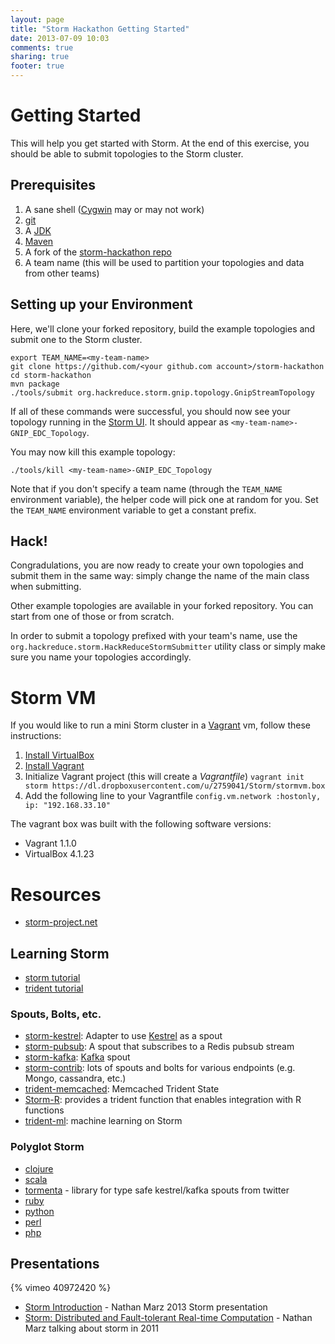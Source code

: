 ```yaml
---
layout: page
title: "Storm Hackathon Getting Started"
date: 2013-07-09 10:03
comments: true
sharing: true
footer: true
---
```


# Getting Started

This will help you get started with Storm. At the end of this exercise, you should be able to submit topologies to the Storm cluster.

## Prerequisites

1.   A sane shell ([Cygwin](http://www.cygwin.com/) may or may not work)
1.   [git](http://git-scm.com/downloads)
1.   A [JDK](http://www.oracle.com/technetwork/java/javasebusiness/downloads/java-archive-downloads-javase6-419409.html#jdk-6u45-oth-JPR)
1.   [Maven](http://maven.apache.org/download.cgi)
1.   A fork of the [storm-hackathon repo](https://github.com/hackreduce/storm-hackathon)
1.   A team name (this will be used to partition your topologies and data from other teams)

## Setting up your Environment 

Here, we'll clone your forked repository, build the example topologies and submit one to the Storm cluster.

    export TEAM_NAME=<my-team-name>
    git clone https://github.com/<your github.com account>/storm-hackathon
    cd storm-hackathon
    mvn package
    ./tools/submit org.hackreduce.storm.gnip.topology.GnipStreamTopology 

If all of these commands were successful, you should now see your topology running in the [Storm UI](http://cluster-7-master.sl.hackreduce.net:8080). It should appear as ```<my-team-name>-GNIP_EDC_Topology```.

You may now kill this example topology:

    ./tools/kill <my-team-name>-GNIP_EDC_Topology

Note that if you don't specify a team name (through the ```TEAM_NAME``` environment variable), the helper code will pick one at random for you. Set the ```TEAM_NAME``` environment variable to get a constant prefix.

## Hack!

Congradulations, you are now ready to create your own topologies and submit them in the same way: simply change the name of the main class when submitting.

Other example topologies are available in your forked repository. You can start from one of those or from scratch.

In order to submit a topology prefixed with your team's name, use the ```org.hackreduce.storm.HackReduceStormSubmitter``` utility class or simply make sure you name your topologies accordingly.

# Storm VM

If you would like to run a mini Storm cluster in a [Vagrant](http://www.vagrantup.com/) vm, follow these instructions:

1.   [Install VirtualBox](https://www.virtualbox.org/wiki/Downloads)
2.   [Install Vagrant](http://docs.vagrantup.com/v2/installation/)
3.   Initialize Vagrant project (this will create a _Vagrantfile_)
    ```
    vagrant init storm https://dl.dropboxusercontent.com/u/2759041/Storm/stormvm.box
    ```
4.   Add the following line to your Vagrantfile
    ```
      config.vm.network :hostonly, ip: "192.168.33.10"
    ```


The vagrant box was built with the following software versions:

*   Vagrant 1.1.0
*   VirtualBox 4.1.23

# Resources

*   [storm-project.net](http://storm-project.net/)

## Learning Storm 

*   [storm tutorial](https://github.com/nathanmarz/storm/wiki/Tutorial)
*   [trident tutorial](https://github.com/nathanmarz/storm/wiki/Trident-tutorial)

### Spouts, Bolts, etc.

*    [storm-kestrel](https://github.com/rapportive-oss/storm-amqp-spout): Adapter to use [Kestrel](https://github.com/robey/kestrel/) as a spout
*    [storm-pubsub](https://github.com/sorenmacbeth/storm-pubsub): A spout that subscribes to a Redis pubsub stream
*    [storm-kafka](https://github.com/nathanmarz/storm-contrib/tree/master/storm-kafka): [Kafka](http://kafka.apache.org/) spout
*    [storm-contrib](https://github.com/nathanmarz/storm-contrib/): lots of spouts and bolts for various endpoints (e.g. Mongo, cassandra, etc.)
*    [trident-memcached](https://github.com/nathanmarz/trident-memcached): Memcached Trident State
*    [Storm-R](https://github.com/quintona/storm-r): provides a trident function that enables integration with R functions
*    [trident-ml](https://github.com/pmerienne/trident-ml): machine learning on Storm

### Polyglot Storm

*   [clojure](https://github.com/nathanmarz/storm/wiki/Clojure-DSL)
*   [scala](https://github.com/velvia/ScalaStorm)
*   [tormenta](https://github.com/twitter/tormenta) - library for type safe kestrel/kafka spouts from twitter
*   [ruby](https://github.com/colinsurprenant/redstorm)
*   [python](https://github.com/AirSage/Petrel)
*   [perl](https://github.com/gphat/io-storm)
*   [php](https://github.com/lazyshot/storm-php)

## Presentations

{% vimeo 40972420 %}

*   [Storm Introduction](http://www.infoq.com/presentations/Storm-Introduction) - Nathan Marz 2013 Storm presentation
*   [Storm: Distributed and Fault-tolerant Real-time Computation](http://www.infoq.com/presentations/Storm) - Nathan Marz talking about storm in 2011
